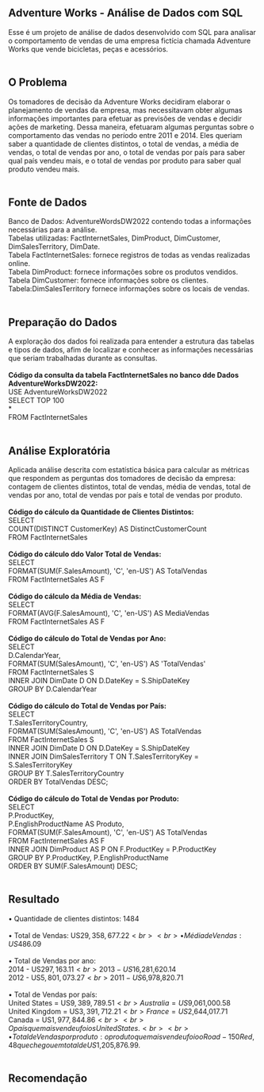 ## Adventure Works - Análise de Dados com SQL
Esse é um projeto de análise de dados desenvolvido com SQL para analisar o comportamento de vendas de uma empresa fictícia chamada Adventure Works que vende bicicletas, peças e acessórios. 
<br><br>
## O Problema
Os tomadores de decisão da Adventure Works decidiram elaborar o planejamento de vendas da empresa, mas necessitavam obter algumas informações importantes para efetuar as previsões de vendas e decidir ações de marketing. Dessa maneira, efetuaram algumas perguntas sobre o comportamento das vendas no período entre 2011 e 2014. Eles queriam saber a quantidade de clientes distintos, o total de vendas, a média de vendas, o total de vendas por ano, o total de vendas por país para saber qual país vendeu mais, e o total de vendas por produto para saber qual produto vendeu mais.
<br><br>
## Fonte de Dados
Banco de Dados: AdventureWordsDW2022 contendo todas a informações necessárias para a análise.
<br> 
Tabelas utilizadas: FactInternetSales, DimProduct, DimCustomer, DimSalesTerritory, DimDate.
<br> 
Tabela FactInternetSales: fornece registros de todas as vendas realizadas online.
<br> 
Tabela DimProduct: fornece informações sobre os produtos vendidos.
<br> 
Tabela DimCustomer: fornece informações sobre os clientes.
<br> 
Tabela:DimSalesTerritory fornece informações sobre os locais de vendas.
<br><br>
## Preparação do Dados
A exploração dos dados foi realizada para entender a estrutura das tabelas e tipos de dados, afim de localizar e conhecer as informações necessárias que seriam trabalhadas durante as consultas.
<br><br>
**Código da consulta da tabela FactInternetSales no banco dde Dados AdventureWorksDW2022:**
<br>
USE AdventureWorksDW2022
<br>
SELECT TOP 100
<br>
	*
 <br>
FROM FactInternetSales
<br><br>
## Análise Exploratória
Aplicada análise descrita com estatística básica para calcular as métricas que respondem as perguntas dos tomadores de decisão da empresa: contagem de clientes distintos, total de vendas, média de vendas, total de vendas por ano, total de vendas por país e total de vendas por produto. 
<br><br>
**Código do cálculo da Quantidade de Clientes Distintos:**
<br> 
SELECT 
<br>
	COUNT(DISTINCT CustomerKey) AS DistinctCustomerCount
 <br>
FROM FactInternetSales
<br><br>
**Código do cálculo ddo Valor Total de Vendas:**
<br> 
SELECT
<br>
	FORMAT(SUM(F.SalesAmount), 'C', 'en-US') AS TotalVendas
 <br>
FROM FactInternetSales AS F
<br><br>
**Código do cálculo da Média de Vendas:**
<br>
SELECT 
<br>
	FORMAT(AVG(F.SalesAmount), 'C', 'en-US') AS MediaVendas
 <br>
FROM FactInternetSales AS F
<br><br>
**Código do cálculo do Total de Vendas por Ano:**
<br>
SELECT 
 <br>
	D.CalendarYear,
 <br>
	FORMAT(SUM(SalesAmount), 'C', 'en-US') AS 'TotalVendas'
 <br>
FROM FactInternetSales S
<br>
INNER JOIN DimDate D ON D.DateKey = S.ShipDateKey
<br>
GROUP BY D.CalendarYear
<br><br>
**Código do cálculo do Total de Vendas por País:**
<br>
SELECT
<br>
    T.SalesTerritoryCountry,
    <br>
    FORMAT(SUM(SalesAmount), 'C', 'en-US') AS TotalVendas
    <br>
FROM FactInternetSales S
<br>
INNER JOIN DimDate D ON D.DateKey = S.ShipDateKey
<br>
INNER JOIN DimSalesTerritory T ON T.SalesTerritoryKey = S.SalesTerritoryKey
<br>
GROUP BY T.SalesTerritoryCountry
<br>
ORDER BY TotalVendas DESC;
<br><br>
**Código do cálculo do Total de Vendas por Produto:**
<br>
SELECT
<br>
    P.ProductKey,
    <br>
    P.EnglishProductName AS Produto,
    <br>
    FORMAT(SUM(F.SalesAmount), 'C', 'en-US') AS TotalVendas
    <br>
FROM FactInternetSales AS F
<br>
INNER JOIN DimProduct AS P ON F.ProductKey = P.ProductKey
<br>
GROUP BY P.ProductKey, P.EnglishProductName
<br>
ORDER BY SUM(F.SalesAmount) DESC;
<br><br>
## Resultado 
•	Quantidade de clientes distintos: 1484
<br><br>
•	Total de Vendas: US$29,358,677.22
<br><br>
•	Média de Vendas: US$486.09
<br><br>
•	Total de Vendas por ano: 
<br>
2014 - US$297,163.11 
<br>
2013 - US$16,281,620.14
<br>
2012 - US$5,801,073.27 
<br>
2011 - US$6,978,820.71 
<br><br>
•	Total de Vendas por país: 
<br>
United States = US$9,389,789.51
<br>
Australia = US$9,061,000.58
<br>
United Kingdom = US$3,391,712.21
<br>
France = US$2,644,017.71
<br>
Canada = US$1,977,844.86
<br><br>
O país que mais vendeu foi os United States.
<br><br>
•	Total de Vendas por produto: o produto que mais vendeu foi o o Road-150 Red, 48 que chegou em total de US$1,205,876.99.
<br><br>
## Recomendação 











